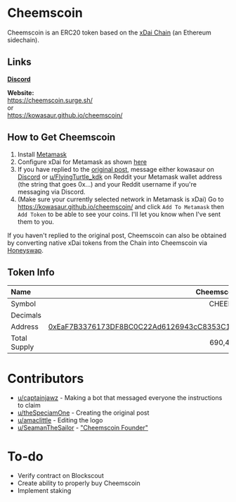 # Cheemscoin

Cheemscoin is an ERC20 token based on the [xDai Chain](https://www.xdaichain.com/) (an Ethereum sidechain).

## Links

[**Discord**](https://discord.gg/wdt6swb3H8)

**Website:**  
https://cheemscoin.surge.sh/  
or  
https://kowasaur.github.io/cheemscoin/

## How to Get Cheemscoin

1. Install [Metamask](https://metamask.io/)
2. Configure xDai for Metamask as shown [here](https://www.xdaichain.com/for-users/wallets/metamask/metamask-setup#setting-up-metamask-for-xdai)
3. If you have replied to the [original post](https://www.reddit.com/r/dogelore/comments/lcwgj7/all_new_and_innovative_idea/gm42mx7/?context=3), message either kowasaur on [Discord](https://discord.gg/wdt6swb3H8) or [u/FlyingTurtle_kdk](https://www.reddit.com/user/FlyingTurtle_kdk) on Reddit your Metamask wallet address (the string that goes 0x...) and your Reddit username if you're messaging via Discord.
4. (Make sure your currently selected network in Metamask is xDai) Go to https://kowasaur.github.io/cheemscoin/ and click `Add To Metamask` then `Add Token` to be able to see your coins. I'll let you know when I've sent them to you.

If you haven't replied to the original post, Cheemscoin can also be obtained by converting native xDai tokens from the Chain into Cheemscoin via [Honeyswap](https://app.honeyswap.org/#/swap?outputCurrency=0xeaf7b3376173df8bc0c22ad6126943cc8353c1ee).

## Token Info

| Name         |                                                                                                                                      Cheemscoin |
| :----------- | ----------------------------------------------------------------------------------------------------------------------------------------------: |
| Symbol       |                                                                                                                                          CHEEMS |
| Decimals     |                                                                                                                                              18 |
| Address      | [0xEaF7B3376173DF8BC0C22Ad6126943cC8353C1Ee](https://blockscout.com/poa/xdai/tokens/0xEaF7B3376173DF8BC0C22Ad6126943cC8353C1Ee/token-transfers) |
| Total Supply |                                                                                                                                         690,420 |

# Contributors

- [u/captainjawz](https://www.reddit.com/user/captainjawz) - Making a bot that messaged everyone the instructions to claim
- [u/theSpeciamOne](https://www.reddit.com/user/theSpeciamOne/) - Creating the original post
- [u/amaclittle](https://www.reddit.com/user/amaclittle) - Editing the logo
- [u/SeamanTheSailor](https://www.reddit.com/user/SeamanTheSailor) - ["Cheemscoin Founder"](https://www.reddit.com/r/dogelore/comments/lcwgj7/all_new_and_innovative_idea/gm3v4sl/)

# To-do

- Verify contract on Blockscout
- Create ability to properly buy Cheemscoin
- Implement staking
